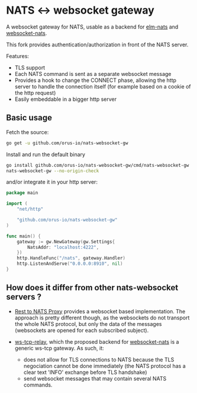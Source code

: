 # NATS <-> websocket gateway

A websocket gateway for NATS, usable as a backend for
[elm-nats](https://github.com/orus-io/elm-nats) and
[websocket-nats](https://github.com/isobit/websocket-nats).

This fork provides authentication/authorization in front of the NATS server.



Features:

- TLS support
- Each NATS command is sent as a separate websocket message
- Provides a hook to change the CONNECT phase, allowing the http server to
  handle the connection itself (for example based on a cookie of the http request)
- Easily embeddable in a bigger http server

## Basic usage

Fetch the source:

```bash
go get -u github.com/orus-io/nats-websocket-gw
```

Install and run the default binary

```bash
go install github.com/orus-io/nats-websocket-gw/cmd/nats-websocket-gw
nats-websocket-gw --no-origin-check
```

and/or integrate it in your http server:

```go
package main

import (
	"net/http"

	"github.com/orus-io/nats-websocket-gw"
)

func main() {
	gateway := gw.NewGateway(gw.Settings{
		NatsAddr: "localhost:4222",
	})
	http.HandleFunc("/nats", gateway.Handler)
	http.ListenAndServe("0.0.0.0:8910", nil)
}
```

## How does it differ from other nats-websocket servers ?

- [Rest to NATS Proxy](https://github.com/sohlich/nats-proxy) provides a websocket
  based implementation. The approach is pretty different though, as the websockets
  do not transport the whole NATS protocol, but only the data of the messages
  (websockets are opened for each subscribed subject).

- [ws-tcp-relay](https://github.com/isobit/ws-tcp-relay), which the proposed
  backend for [websocket-nats](https://github.com/isobit/websocket-nats) is a generic
  ws-tcp gateway. As such, it:
  - does not allow for TLS connections to NATS because the TLS negociation
    cannot be done immediately (the NATS protocol has a clear text 'INFO' exchange
    before TLS handshake)
  - send websocket messages that may contain several NATS commands.
